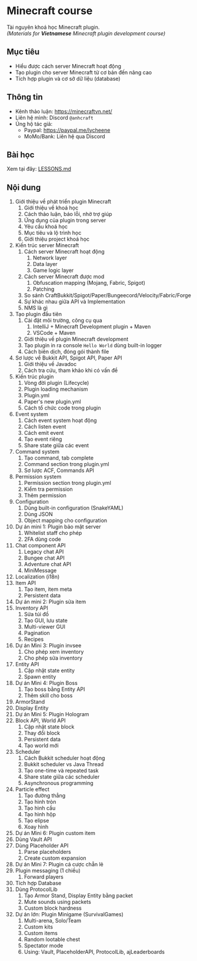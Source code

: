 # Minecraft course
Tài nguyên khoá học Minecraft plugin.<br>
_(Materials for **Vietnamese** Minecraft plugin development course)_

## Mục tiêu
- Hiểu được cách server Minecraft hoạt động
- Tạo plugin cho server Minecraft từ cơ bản đến nâng cao
- Tích hợp plugin và cơ sở dữ liệu (database)

## Thông tin
- Kênh thảo luận: https://minecraftvn.net/
- Liên hệ mình: Discord `@anhcraft`
- Ủng hộ tác giả: 
  - Paypal: https://paypal.me/lycheene
  - MoMo/Bank: Liên hệ qua Discord

## Bài học
Xem tại đây: [LESSONS.md](LESSONS.md)

## Nội dung
1. Giới thiệu về phát triển plugin Minecraft
    1. Giới thiệu về khoá học
    2. Cách thảo luận, báo lỗi, nhờ trợ giúp
    3. Ứng dụng của plugin trong server
    4. Yêu cầu khoá học
    5. Mục tiêu và lộ trình học
    6. Giới thiệu project khoá học
2. Kiến trúc server Minecraft
    1. Cách server Minecraft hoạt động
        1. Network layer
        2. Data layer
        3. Game logic layer
    2. Cách server Minecraft được mod
        1. Obfuscation mapping (Mojang, Fabric, Spigot)
        2. Patching
    3. So sánh CraftBukkit/Spigot/Paper/Bungeecord/Velocity/Fabric/Forge
    4. Sự khác nhau giữa API và Implementation
    5. NMS là gì
3. Tạo plugin đầu tiên
    1. Cài đặt môi trường, công cụ qua
        1. IntelliJ + Minecraft Development plugin + Maven
        2. VSCode + Maven
    2. Giới thiệu về plugin Minecraft development
    3. Tạo plugin in ra console `Hello World` dùng built-in logger
    4. Cách biên dịch, đóng gói thành file
4. Sơ lược về Bukkit API, Spigot API, Paper API
    1. Giới thiệu về Javadoc
    2. Cách tra cứu, tham khảo khi có vấn đề
5. Kiến trúc plugin
    1. Vòng đời plugin (Lifecycle)
    2. Plugin loading mechanism
    3. Plugin.yml
    4. Paper's new plugin.yml
    5. Cách tổ chức code trong plugin
6. Event system
    1. Cách event system hoạt động
    2. Cách listen event
    3. Cách emit event
    4. Tạo event riêng
    5. Share state giữa các event
7. Command system
    1. Tạo command, tab complete
    2. Command section trong plugin.yml
    3. Sơ lược ACF, Commands API
8. Permission system
    1. Permission section trong plugin.yml
    2. Kiểm tra permission
    3. Thêm permission
9. Configuration
    1. Dùng built-in configuration (SnakeYAML)
    2. Dùng JSON
    3. Object mapping cho configuration
10. Dự án mini 1: Plugin bảo mật server
    1. Whitelist staff cho phép
    2. 2FA dùng code
11. Chat component API
    1. Legacy chat API
    2. Bungee chat API
    3. Adventure chat API
    4. MiniMessage
12. Localization (i18n)
13. Item API
    1. Tạo item, item meta
    2. Persistent data
14. Dự án mini 2: Plugin sửa item
15. Inventory API
    1. Sửa túi đồ
    2. Tạo GUI, lưu state
    3. Multi-viewer GUI
    4. Pagination
    5. Recipes
16. Dự án Mini 3: Plugin invsee
    1. Cho phép xem inventory
    2. Cho phép sửa inventory
17. Entity API
    1. Cập nhật state entity
    2. Spawn entity
18. Dự án Mini 4: Plugin Boss
    1. Tạo boss bằng Entity API
    2. Thêm skill cho boss
19. ArmorStand
20. Display Entity
21. Dự án Mini 5: Plugin Hologram
22. Block API, World API
    1. Cập nhật state block
    2. Thay đổi block
    3. Persistent data
    4. Tạo world mới
23. Scheduler
    1. Cách Bukkit scheduler hoạt động
    2. Bukkit scheduler vs Java Thread
    3. Tạo one-time và repeated task
    4. Share state giữa các scheduler
    5. Asynchronous programming
24. Particle effect
    1. Tạo đường thẳng
    2. Tạo hình tròn
    3. Tạo hình cầu
    4. Tạo hình hộp
    5. Tạo elipse
    6. Xoay hình
25. Dự án Mini 6: Plugin custom item
26. Dùng Vault API
27. Dùng Placeholder API
    1. Parse placeholders
    2. Create custom expansion
28. Dự án Mini 7: Plugin cá cược chẵn lẻ
29. Plugin messaging (1 chiều)
    1. Forward players
30. Tích hợp Database
31. Dùng ProtocolLib
    1. Tạo Armor Stand, Display Entity bằng packet
    2. Mute sounds using packets
    3. Custom block hardness
32. Dự án lớn: Plugin Minigame (SurvivalGames)
    1. Multi-arena, Solo/Team
    2. Custom kits
    3. Custom items
    4. Random lootable chest
    5. Spectator mode
    6. Using: Vault, PlaceholderAPI, ProtocolLib, ajLeaderboards
